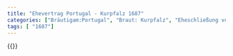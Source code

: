 ```yaml
---
title: "Ehevertrag Portugal - Kurpfalz 1687"
categories: ["Bräutigam:Portugal", "Braut: Kurpfalz", "Eheschließung vollzogen?:Ja", "verschiedenkonfessionelle Ehe?:Nein", "Dynastie Bräutigam:Braganza", "Akteur Bräutigam:Braganza", "Akteur Braut:Wittelsbach (Pfalz)", "Textbezug?:ja", "Ständisch?:nein", "Ratifikation?:ja", "Sonstiges?:nein", "Bräutigam:Portugal", "Braut: Kurpfalz"]
tags: [ "1687"]
---
```

<!--more-->
{{<v134>}}